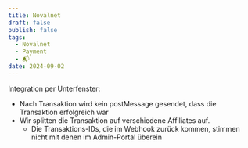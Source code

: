 ```yaml
---
title: Novalnet
draft: false
publish: false
tags:
  - Novalnet
  - Payment
  - 📬
date: 2024-09-02
---
```

Integration per Unterfenster:
	
- Nach Transaktion wird kein postMessage gesendet, dass die Transaktion erfolgreich war
- Wir splitten die Transaktion auf verschiedene Affiliates auf. 
	- Die Transaktions-IDs, die im Webhook zurück kommen, stimmen nicht mit denen im Admin-Portal überein
	